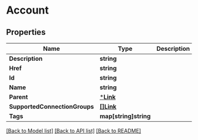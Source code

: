# Account

## Properties
Name | Type | Description | Notes
------------ | ------------- | ------------- | -------------
**Description** | **string** |  | [optional] 
**Href** | **string** |  | [optional] 
**Id** | **string** |  | [optional] 
**Name** | **string** |  | 
**Parent** | [***Link**](Link.md) |  | [optional] 
**SupportedConnectionGroups** | [**[]Link**](Link.md) |  | [optional] 
**Tags** | **map[string]string** |  | [optional] 

[[Back to Model list]](../README.md#documentation-for-models) [[Back to API list]](../README.md#documentation-for-api-endpoints) [[Back to README]](../README.md)



